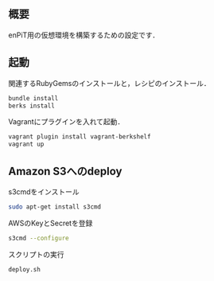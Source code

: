 ## 概要

enPiT用の仮想環境を構築するための設定です．

## 起動

関連するRubyGemsのインストールと，レシピのインストール．

```bash
bundle install
berks install
```

Vagrantにプラグインを入れて起動．

```bash
vagrant plugin install vagrant-berkshelf
vagrant up
```

## Amazon S3へのdeploy

s3cmdをインストール

```bash
sudo apt-get install s3cmd
```

AWSのKeyとSecretを登録

```bash
s3cmd --configure
```

スクリプトの実行

```bash
deploy.sh
```
